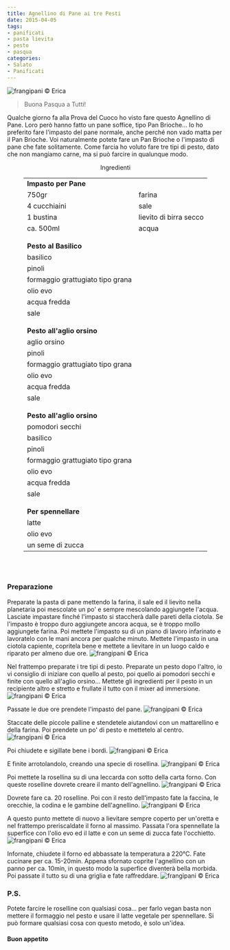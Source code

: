 ```yaml
---
title: Agnellino di Pane ai tre Pesti
date: 2015-04-05
tags:
- panificati
- pasta lievita
- pesto
- pasqua
categories:
- Salato
- Panificati
---
```

![](header.jpg "frangipani © Erica")

> Buona Pasqua a Tutti!

Qualche giorno fa alla Prova del Cuoco ho visto fare questo Agnellino di Pane. Loro però hanno fatto un pane soffice, tipo Pan Brioche... Io ho preferito fare l'impasto del pane normale, anche perché non vado matta per il Pan Brioche. Voi naturalmente potete fare un Pan Brioche o l'impasto di pane che fate solitamente. Come farcia ho voluto fare tre tipi di pesto, dato che non mangiamo carne, ma si può farcire in qualunque modo.


<div id="wrapper" style="text-align: center">
  <div id="yourdiv" style="display: inline-block;">
    <div class="ingredients">
      <div class="ingredients-title">Ingredienti</div>
      <table>
        <tbody>
          <tr>
            <td colspan="2"><b>Impasto per Pane</b></td>
          </tr>
          <tr>
            <td>750gr</td>
            <td>farina</td>
          </tr>
          <tr>
            <td>4 cucchiaini</td>
            <td>sale</td>
          </tr>
          <tr>
            <td>1 bustina</td>
            <td>lievito di birra secco</td>
          </tr>
          <tr>
            <td>ca. 500ml</td>
            <td>acqua</td>
          </tr>
          <tr style="height: 15px;"></tr>
          <tr>          
            <td colspan="2"><b>Pesto al Basilico</b></td>
          </tr>
          <tr>
            <td>basilico</td>
          </tr>
          <tr>      
            <td>pinoli</td>
          </tr>
          <tr>      
            <td>formaggio grattugiato tipo grana</td>
          </tr>
          <tr>
            <td>olio evo</td>
          </tr>
          <tr>
            <td>acqua fredda</td>
          </tr>
          <tr>
            <td>sale</td>
          </tr>
          <tr style="height: 15px;"></tr>
          <tr>          
            <td colspan="2"><b>Pesto all'aglio orsino</b></td>
          </tr>      
          <tr>
            <td>aglio orsino</td>
          </tr>
          <tr>      
            <td>pinoli</td>
          </tr>
          <tr>      
            <td>formaggio grattugiato tipo grana</td>
          </tr>
          <tr>
            <td>olio evo</td>
          </tr>
          <tr>
            <td>acqua fredda</td>
          </tr>
          <tr>
            <td>sale</td>
          </tr>
          <tr style="height: 15px;"></tr>
          <tr>          
            <td colspan="2"><b>Pesto all'aglio orsino</b></td>
          </tr>      
          <tr>
            <td>pomodori secchi</td>
          </tr>
          <tr>
            <td>basilico</td>
          </tr>
          <tr>      
            <td>pinoli</td>
          </tr>
          <tr>      
            <td>formaggio grattugiato tipo grana</td>
          </tr>
          <tr>
            <td>olio evo</td>
          </tr>
          <tr>
            <td>acqua fredda</td>
          </tr>
          <tr>
            <td>sale</td>
          </tr>
          <tr style="height: 15px;"></tr>
          <tr>          
            <td colspan="2"><b>Per spennellare</b></td>
          </tr>      
          <tr>
            <td>latte</td>
          </tr>
          <tr>
            <td>olio evo</td>
          </tr>
          <tr>
            <td>un seme di zucca</td>         
          </tr>
        </tbody>
      </table>
      <br></br>
    </div>
  </div>
</div>


<h3>
  <font color="grey">
    <i class="fa fa-cogs"></i>
  </font> Preparazione
</h3>

Preparate la pasta di pane mettendo la farina, il sale ed il lievito nella planetaria poi mescolate un po' e sempre mescolando aggiungete l'acqua. Lasciate impastare finché l'impasto si staccherà dalle pareti della ciotola. Se l'impasto è troppo duro aggiungete ancora acqua, se è troppo mollo aggiungete farina. Poi mettete l'impasto su di un piano di lavoro infarinato e lavoratelo con le mani ancora per qualche minuto. Mettete l'impasto in una ciotola capiente, copritela bene e mettete a lievitare in un luogo caldo e riparato per almeno due ore.
![](impasto.jpg "frangipani © Erica")

Nel frattempo preparate i tre tipi di pesto. Preparate un pesto dopo l'altro, io vi consiglio di iniziare con quello al pesto, poi quello ai pomodori secchi e finite con quello all'aglio orsino... Mettete gli ingredienti per il pesto in un recipiente altro e stretto e frullate il tutto con il mixer ad immersione.
![](pesti.jpg "frangipani © Erica")

Passate le due ore prendete l'impasto del pane.
![](impastolievitato.jpg "frangipani © Erica")

Staccate delle piccole palline e stendetele aiutandovi con un mattarellino e della farina. Poi prendete un po' di pesto e mettetelo al centro.
![](stendere.jpg "frangipani © Erica")

Poi chiudete e sigillate bene i bordi.
![](chiudere.jpg "frangipani © Erica")

E finite arrotolandolo, creando una specie di rosellina.
![](arrotolare.jpg "frangipani © Erica")

Poi mettete la rosellina su di una leccarda con sotto della carta forno. Con queste roselline dovrete creare il manto dell'agnellino.
![](roselline.jpg "frangipani © Erica")

Dovrete fare ca. 20 roselline. Poi con il resto dell'impasto fate la faccina, le orecchie, la codina e le gambine dell'agnellino.
![](teglia.jpg "frangipani © Erica")

A questo punto mettete di nuovo a lievitare sempre coperto per un'oretta e nel frattempo preriscaldate il forno al massimo. Passata l'ora spennellate la superfice con l'olio evo ed il latte e con un seme di zucca fate l'occhietto.
![](infornare.jpg "frangipani © Erica")

Infornate, chiudete il forno ed abbassate la temperatura a 220°C. Fate cucinare per ca. 15-20min. Appena sfornato coprite l'agnellino con un panno per ca. 10min, in questo modo la superfice diventerà bella morbida. Poi passate il tutto su di una griglia e fate raffreddare.
![](risultato.jpg "frangipani © Erica")


<h3>
  <font color="#FFCC00">
    <i class="fa fa-lightbulb-o"></i>
  </font> P.S.
</h3>

Potete farcire le roselline con qualsiasi cosa... per farlo vegan basta non mettere il formaggio nel pesto e usare il latte vegetale per spennellare. Si può formare qualsiasi cosa con questo metodo, è solo un'idea.

<h4>Buon appetito
  <font color="red">
    <i class="fa fa-smile-o"></i>
  </font>
</h4>
